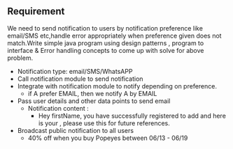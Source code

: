 ## Requirement
We need to send notification to users by notification preference like email/SMS etc,handle error appropriately
when preference given does not match.Write simple java program using design patterns , program to interface
& Error handling concepts to come up with solve for above problem.

- Notification type: email/SMS/WhatsAPP 
- Call notification module to send notification 
- Integrate with notification module to notify depending on preference.
  - if A prefer EMAIL, then we notify A by EMAIL
- Pass user details and other data points to send email
  - Notification content :
    - Hey firstName, you have successfully registered to add and here is your , please use this for future references.
- Broadcast public notification to all users
  - 40% off when you buy Popeyes between 06/13 - 06/19